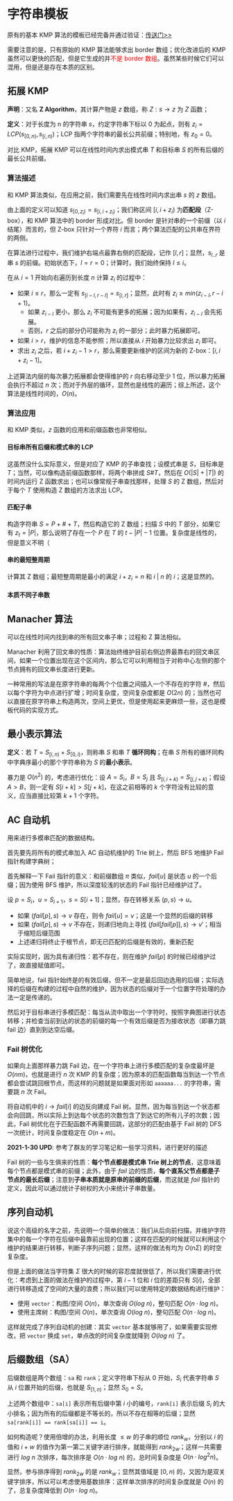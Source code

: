 # 字符串模板

原有的基本 KMP 算法的模板已经完备并通过验证：[传送门>>](https://github.com/ymd45921/XCPC_pattern/blob/main/String/KMP-fix.cc)

需要注意的是，只有原始的 KMP 算法能够求出 $\text{border}$ 数组；优化改进后的 KMP 虽然可以更快的匹配，但是它生成的并<font color="red">不是 $\text{border}$ 数组</font>。虽然某些时候它们可以混用，但是还是存在本质的区别。

## 拓展 KMP

**声明**：又名 **$\text{Z Algorithm}$**，其计算产物是 $z$ 数组，称 $Z: s \to z$ 为 $Z$ 函数；

**定义**：对于长度为 n 的字符串 $s$，约定字符串下标以 0 为起点，则有 $z_i = LCP(s_{[0, n)}, s_{[i, n)})$；LCP 指两个字符串的最长公共前缀；特别地，有 $z_0 = 0$。

对比 KMP，拓展 KMP 可以在线性时间内求出模式串 $T$ 和目标串 $S$ 的所有后缀的最长公共前缀。

### 算法描述

和 KMP 算法类似，在应用之前，我们需要先在线性时间内求出串 $s$ 的 $z$ 数组。

由上面的定义可以知道 $s_{[0, z_i)} = s_{[i, i + z_i)}$；我们称区间 $[i, i + z_i)$ 为**匹配段**（Z-box），和 KMP 算法中的 border 形成对比。但 border 是针对串的一个前缀（以 $i$ 结尾）而言的，但 Z-box 只针对一个界符 $i$ 而言；两个算法匹配的公共串在界符的两侧。

在算法进行过程中，我们维护右端点最靠右侧的匹配段，记作 $[l, r]$；显然，$s_{l..r}$ 是串 $s$ 的前缀。初始状态下，$l = r = 0$；计算时，我们始终保持 $l \leq i$。

在从 $i = 1$ 开始向右遍历到长度 $n$ 计算 $z_i$ 的过程中：

- 如果 $i \leq r$，那么一定有 $s_{[i - l, r - l]} = s_{[i, r]}$；显然，此时有 $z_i \geq min(z_{i - l}, r - i + 1)$。
  - 如果 $z_{i - l}$ 更小，那么 $z_i$ 不可能有更多的拓展；因为如果有，$z_{i - l}$ 会先拓展。
  - 否则，$r$ 之后的部分仍可能称为 $z_i$ 的一部分；此时暴力拓展即可。
- 如果 $i > r$，维护的信息不能参照；所以直接从 $i$ 开始暴力比较求出 $z_i$ 即可。
- 求出 $z_i$ 之后，若 $i + z_i - 1 > r$，那么需要更新维护的区间为新的 Z-box：$[i, i + z_i - 1]$。

上述算法内层的每次暴力拓展都会使得维护的 $r$ 向右移动至少 1 位，所以暴力拓展会执行不超过 $n$ 次；而对于外层的循环，显然也是线性的遍历；综上所述，这个算法是线性时间的，$O(n)$。

### 算法应用

和 KMP 类似，$z$ 函数的应用和前缀函数也非常相似。

#### 目标串所有后缀和模式串的 LCP

这虽然没什么实际意义，但是对应了 KMP 的子串查找；设模式串是 $S$，目标串是 $T$；当然，可以像构造前缀函数那样，将两个串拼成 $S\#T$，然后在 $O(|S| + |T|)$ 的时间内运行 Z 函数求出；也可以像常规子串查找那样，处理 $S$ 的 Z 数组，然后对于每个 $T$ 使用构造 Z 数组的方法求出 LCP。

#### 匹配子串

构造字符串 $S = P + \# + T$，然后构造它的 Z 数组；扫描 $S$ 中的 $T$ 部分，如果它有 $z_t = |P|$，那么说明了存在一个 $P$ 在 $T$ 的 $t - |P| - 1$ 位置。复杂度是线性的，但是意义不明（

#### 串的最短整周期

计算其 Z 数组；最短整周期是最小的满足 $i + z_i = n$ 和 $i\ |\ n$ 的 $i$；这是显然的。

#### 本质不同子串数



## Manacher 算法

可以在线性时间内找到串的所有回文串子串；过程和 Z 算法相似。

Manacher 利用了回文串的性质：算法始终维护目前右侧边界最靠右的回文串区间，如果一个位置出现在这个区间内，那么它可以利用相当于对称中心左侧的那个节点拥有的回文串长度进行更新。

一种常用的写法是在原字符串的每两个个位置之间插入一个不存在的字符 $\#$，然后以每个字符为中点进行扩增；时间复杂度，空间复杂度都是 $O(2n)$ 的；当然也可以直接在原字符串上构造两次，空间上更优，但是使用起来更麻烦一些，这也是模板代码的实现方式。

## 最小表示算法

**定义**：若 $T = S_{[i, n)} + S_{[0, i)}$，则称串 $S$ 和串 $T$ **循环同构**；在串 $S$ 所有的循环同构中字典序最小的那个字符串称为 $S$ 的**最小表示**。

暴力是 $O(n^2)$ 的，考虑进行优化：设 $A = S_i$，$B = S_j$ 且 $S_{[i, i+k)} = S_{[j, j+k)}$；假设 $A > B$，则一定有 $S[i + k] > S[j + k]$，在这之前相等的 $k$ 个字符没有比较的意义，应当直接比较第 $k+1$ 个字符。

## AC 自动机

用来进行多模串匹配的数据结构。

首先要先将所有的模式串加入 AC 自动机维护的 Trie 树上，然后 BFS 地维护 Fail 指针构建字典树；

首先解释一下 Fail 指针的意义：和前缀数组 $\pi$ 类似，$fail[u]$ 是状态 $u$ 的一个后缀；因为使用 BFS 维护，所以深度较浅的状态的 Fail 指针已经维护过了。

设 $p = S_i$，$u = S_{i + 1}$，$s = S[i+1]$；显然，存在转移关系 $(p, s) \to u$。

- 如果 $(fail[p], s) \to v$ 存在，则令 $fail[u] = v$；这是一个显然的后缀的转移
- 如果 $(fail[p], s) \to v$ 不存在，则递归地向上寻找 $(fail[fail[p]], s) \to v'$；相当于缩短后缀范围
- 上述递归将终止于根节点，即无已匹配的后缀是有效的，重新匹配

实际实现时，因为具有递归性：若不存在，则在维护 $fail[p]$ 的时候已经维护过了，故直接赋值即可。

简单地说，fail 指针始终是的有效后缀，但不一定是最后回边选用的后缀；实际选择的后缀在构建的过程中自然的维护，因为状态的后缀对于一个位置字符处理的办法一定是传递的。

然后对于目标串进行多模匹配：每当从流中取出一个字符时，按照字典图进行状态转移；并检查当前到达的状态的前缀的每一个有效后缀是否为接收状态（即暴力跳 fail 边）直到到达空后缀。

### Fail 树优化

如果向上面那样暴力跳 Fail 边，在一个字符串上进行多模匹配的复杂度最坏是 $O(nm)$，也就是进行 $n$ 次 KMP 的复杂度；因为原本的匹配函数每当到达一个节点都会尝试跳回根节点，而这样的问题就是如果面对形如 `aaaaaa...` 的字符串，需要跳 $n$ 次 Fail。

将自动机中的 $i \to fail[i]$ 的边反向建成 Fail 树。显然，因为每当到达一个状态都会向回跳，所以实际上到达每个状态的次数包含了到达它的所有儿子的次数；因此，Fail 树优化在于匹配函数不再需要回跳，这部分的匹配由基于 Fail 树的 DFS 一次统计，时间复杂度稳定在 $O(n + m)$。

**2021-1-30 UPD**: 参考了群友的学习笔记和一些学习资料，进行更好的描述

Fail 树的一些与生俱来的性质：**每个节点都是模式串 Trie 树上的节点**，这意味着每个节点都是模式串的前缀；此外，由于 $fail$ 边的性质，**每个直系父节点都是子节点的最长后缀**；注意到**子串本质就是原串的前缀的后缀**，而这就是 $fail$ 指针的定义，因此可以通过统计子树权的大小来统计子串数量。

## 序列自动机

说这个高级的名字之前，先说明一个简单的做法：我们从后向前扫描，并维护字符集中的每一个字符在后缀中最靠前出现的位置；这样在匹配的时候就可以利用这个维护的结果进行转移，判断子序列问题；显然，这样的做法有均为 $O(n\Sigma)$ 的时空复杂度。

但是上面的做法当字符集 $\Sigma$ 很大的时候的容忍度就很低了，所以我们需要进行优化：考虑到上面的做法在维护的过程中，第 $i - 1$ 位和 $i$ 位的差距只有 $S[i]$，全部进行转移造成了空间的大量的浪费；所以我们可以使用特定的数据结构进行维护：

- 使用 `vector`：构图/空间 $O(n)$，单次查询 $O(log\ n)$，整句匹配 $O(n·log\ n)$。
- 使用主席树：构图/空间 $O(n)$，单次查询 $O(log\ n)$，整句匹配 $O(n·log\ n)$。

这样就完成了序列自动机的创建：其实 `vector` 基本就够用了，如果需要实现修改，把 `vector` 换成 `set`，单点改的时间复杂度就降到 $O(log\ n)$ 了。

## 后缀数组（SA）

后缀数组是两个数组：`sa` 和 `rank`；定义字符串下标从 0 开始，$S_i$ 代表字符串 $S$ 从 $i$ 位置开始的后缀，也就是 $S_{[1, n)}$；显然 $S_0 = S$。

上述两个数组中：`sa[i]` 表示所有后缀中第 $i$ 小的编号，`rank[i]` 表示后缀 $S_i$ 的大小排名；因为所有的后缀都是不等长的，所以不存在相等的后缀；显然 `sa[rank[i]] == rank[sa[i]] == i`。

如何构造呢？使用倍增的办法，利用长度 $\leq w$ 的子串的顺位 $rank_w$，分别以 $i$ 的值和 $i + w$ 的值作为第一第二关键字进行排序，就能得到 $rank_{2w}$；这样一共需要进行 $log\ n$ 次排序，每次排序是 $O(n·log\ n)$ 的，总时间复杂度是 $O(n·log^2n)$。

显然，参与排序得到 $rank_{2w}$ 的是 $rank_w$；显然其值域是 $[0, n)$ 的，又因为是双关键字排序，所以可以考虑使用基数排序：这样单次排序的时间复杂度就是 $O(n)$ 的了，总复杂度降低到 $O(n·log\ n)$。
